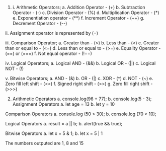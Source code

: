 1. i. Arithmetic Operators; a. Addition Operator - (+) b. Subtraction Operator - (-) c. Division Operator - (%) d. Multiplication Operator - (*) e. Exponentiation operator - (**) f. Increment Operator - (++) g. Decrement Operator - (--)

ii. Assignment operator is represented by (=)

iii. Comparison Operator; a. Greater than - (>) b. Less than - (<) c. Greater than or equal to - (<=) d. Less than or equal to - (>=) e. Equality Operator - (==) or (===) f. Not equal operator - (!==)

iv. Logical Operators; a. Logical AND - (&&) b. Logical OR - (||) c. Logical NOT - (!)

v. Bitwise Operators; a. AND - (&) b. OR - (|) c. XOR - (^) d. NOT - (~) e. Zero fill left shift - (<<) f. Signed right shift - (>>) g. Zero fill right shift - (>>>)

2. Arithmetic Operators a. console.log(96 + 77); b. console.log(5 - 3);
Assignment Operators a. let age = 13 b. let y = 10

Comparison Operators a. console.log (50 < 30); b. console.log (70 > 10);

Logical Operators a. result = a || b; b. alert(true && true);

Bitwise Operators a. let x = 5 & 1; b. let x = 5 | 1

The numbers outputed are 1, 8 and 15

